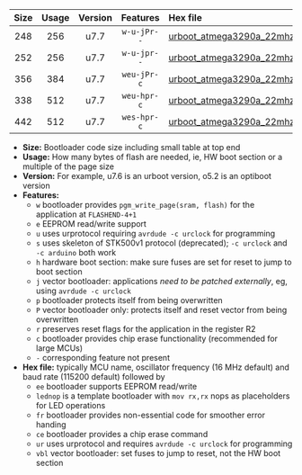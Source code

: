 |Size|Usage|Version|Features|Hex file|
|:-:|:-:|:-:|:-:|:--|
|248|256|u7.7|`w-u-jPr--`|[urboot_atmega3290a_22mhz1184_38400bps_lednop_ur_vbl.hex](https://raw.githubusercontent.com/stefanrueger/urboot.hex/main/mcus/atmega3290a/fcpu_22mhz1184/38400_bps/urboot_atmega3290a_22mhz1184_38400bps_lednop_ur_vbl.hex)|
|252|256|u7.7|`w-u-jpr--`|[urboot_atmega3290a_22mhz1184_38400bps_lednop_fr_ur_vbl.hex](https://raw.githubusercontent.com/stefanrueger/urboot.hex/main/mcus/atmega3290a/fcpu_22mhz1184/38400_bps/urboot_atmega3290a_22mhz1184_38400bps_lednop_fr_ur_vbl.hex)|
|356|384|u7.7|`weu-jPr-c`|[urboot_atmega3290a_22mhz1184_38400bps_ee_lednop_fr_ce_ur_vbl.hex](https://raw.githubusercontent.com/stefanrueger/urboot.hex/main/mcus/atmega3290a/fcpu_22mhz1184/38400_bps/urboot_atmega3290a_22mhz1184_38400bps_ee_lednop_fr_ce_ur_vbl.hex)|
|338|512|u7.7|`weu-hpr-c`|[urboot_atmega3290a_22mhz1184_38400bps_ee_lednop_fr_ce_ur.hex](https://raw.githubusercontent.com/stefanrueger/urboot.hex/main/mcus/atmega3290a/fcpu_22mhz1184/38400_bps/urboot_atmega3290a_22mhz1184_38400bps_ee_lednop_fr_ce_ur.hex)|
|442|512|u7.7|`wes-hpr-c`|[urboot_atmega3290a_22mhz1184_38400bps_ee_lednop_fr_ce.hex](https://raw.githubusercontent.com/stefanrueger/urboot.hex/main/mcus/atmega3290a/fcpu_22mhz1184/38400_bps/urboot_atmega3290a_22mhz1184_38400bps_ee_lednop_fr_ce.hex)|

- **Size:** Bootloader code size including small table at top end
- **Usage:** How many bytes of flash are needed, ie, HW boot section or a multiple of the page size
- **Version:** For example, u7.6 is an urboot version, o5.2 is an optiboot version
- **Features:**
  + `w` bootloader provides `pgm_write_page(sram, flash)` for the application at `FLASHEND-4+1`
  + `e` EEPROM read/write support
  + `u` uses urprotocol requiring `avrdude -c urclock` for programming
  + `s` uses skeleton of STK500v1 protocol (deprecated); `-c urclock` and `-c arduino` both work
  + `h` hardware boot section: make sure fuses are set for reset to jump to boot section
  + `j` vector bootloader: applications *need to be patched externally*, eg, using `avrdude -c urclock`
  + `p` bootloader protects itself from being overwritten
  + `P` vector bootloader only: protects itself and reset vector from being overwritten
  + `r` preserves reset flags for the application in the register R2
  + `c` bootloader provides chip erase functionality (recommended for large MCUs)
  + `-` corresponding feature not present
- **Hex file:** typically MCU name, oscillator frequency (16 MHz default) and baud rate (115200 default) followed by
  + `ee` bootloader supports EEPROM read/write
  + `lednop` is a template bootloader with `mov rx,rx` nops as placeholders for LED operations
  + `fr` bootloader provides non-essential code for smoother error handing
  + `ce` bootloader provides a chip erase command
  + `ur` uses urprotocol and requires `avrdude -c urclock` for programming
  + `vbl` vector bootloader: set fuses to jump to reset, not the HW boot section
